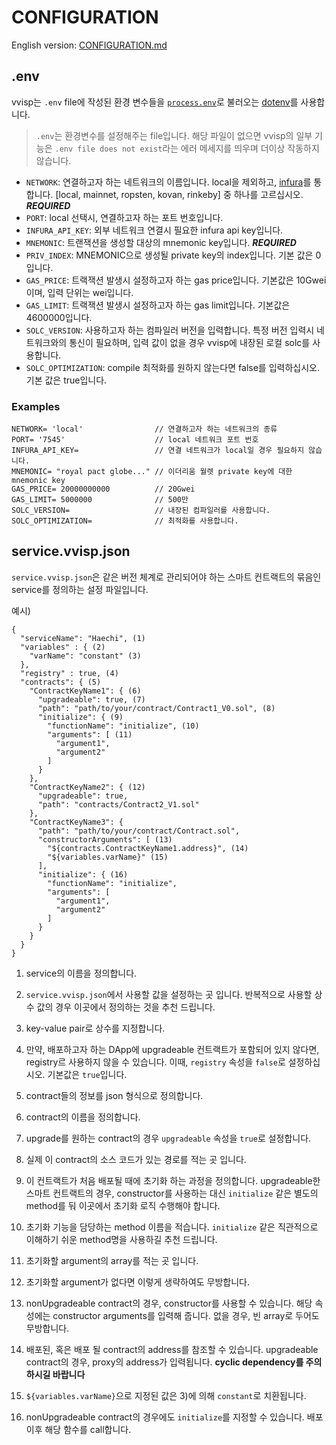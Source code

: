 
# CONFIGURATION

English version: [CONFIGURATION.md](./CONFIGURATION.md)

## <a name="env"></a>.env

vvisp는 `.env` file에 작성된 환경 변수들을 [`process.env`](https://nodejs.org/docs/latest/api/process.html#process_process_env)로 불러오는 [dotenv](https://github.com/motdotla/dotenv)를 사용합니다.

> `.env`는 환경변수를 설정해주는 file입니다. 해당 파일이 없으면 vvisp의 일부 기능은 ```.env file does not exist```라는 에러 메세지를 띄우며 더이상 작동하지 않습니다. 

- `NETWORK`: 연결하고자 하는 네트워크의 이름입니다. local을 제외하고, [infura](https://infura.io/)를 통합니다. [local, mainnet, ropsten, kovan, rinkeby] 중 하나를 고르십시오. ***REQUIRED***
- `PORT`: local 선택시, 연결하고자 하는 포트 번호입니다.
- `INFURA_API_KEY`: 외부 네트워크 연결시 필요한 infura api key입니다.
- `MNEMONIC`: 트랜잭션을 생성할 대상의 mnemonic key입니다. ***REQUIRED***
- `PRIV_INDEX`: MNEMONIC으로 생성될 private key의 index입니다. 기본 값은 0입니다.
- `GAS_PRICE`: 트랙잭션 발생시 설정하고자 하는 gas price입니다. 기본값은 10Gwei이며, 입력 단위는 wei입니다. 
- `GAS_LIMIT`: 트랙잭션 발생시 설정하고자 하는 gas limit입니다. 기본값은 4600000입니다.
- `SOLC_VERSION`: 사용하고자 하는 컴파일러 버전을 입력합니다. 특정 버전 입력시 네트워크와의 통신이 필요하며, 입력 값이 없을 경우 vvisp에 내장된 로컬 solc를 사용합니다. 
- `SOLC_OPTIMIZATION`: compile 최적화를 원하지 않는다면 false를 입력하십시오. 기본 값은 true입니다.

### Examples

```.dotenv
NETWORK= 'local'                // 연결하고자 하는 네트워크의 종류 
PORT= '7545'                    // local 네트워크 포트 번호
INFURA_API_KEY=                 // 연결 네트워크가 local일 경우 필요하지 않습니다.
MNEMONIC= "royal pact globe..." // 이더리움 월렛 private key에 대한 mnemonic key
GAS_PRICE= 20000000000          // 20Gwei
GAS_LIMIT= 5000000              // 500만
SOLC_VERSION=                   // 내장된 컴파일러를 사용합니다.
SOLC_OPTIMIZATION=              // 최적화를 사용합니다.
```

## <a name="service"></a>service.vvisp.json

`service.vvisp.json`은 같은 버전 체계로 관리되어야 하는 스마트 컨트랙트의 묶음인 service를 정의하는 설정 파일입니다. 

예시)

```
{
  "serviceName": "Haechi", (1)
  "variables" : { (2)
    "varName": "constant" (3)
  },
  "registry" : true, (4)
  "contracts": { (5) 
    "ContractKeyName1": { (6)
      "upgradeable": true, (7)
      "path": "path/to/your/contract/Contract1_V0.sol", (8)
      "initialize": { (9)
        "functionName": "initialize", (10)
        "arguments": [ (11)
          "argument1",
          "argument2"
        ]
      }
    },
    "ContractKeyName2": { (12)
      "upgradeable": true,
      "path": "contracts/Contract2_V1.sol"
    },
    "ContractKeyName3": {
      "path": "path/to/your/contract/Contract.sol",
      "constructorArguments": [ (13)
        "${contracts.ContractKeyName1.address}", (14)
        "${variables.varName}" (15)
      ],
      "initialize": { (16)
        "functionName": "initialize",
        "arguments": [
          "argument1",
          "argument2"
        ]
      }
    }
  }
}

```

1) service의 이름을 정의합니다.

1) `service.vvisp.json`에서 사용할 값을 설정하는 곳 입니다. 반복적으로 사용할 상수 값의 경우 이곳에서 정의하는 것을 추천 드립니다.

1) key-value pair로 상수를 지정합니다.

1) 만약, 배포하고자 하는 DApp에 upgradeable 컨트랙트가 포함되어 있지 않다면, registry르 사용하지 않을 수 있습니다.
이때, `registry` 속성을 `false`로 설정하십시오.
기본값은 `true`입니다.

1) contract들의 정보를 json 형식으로 정의합니다.

1) contract의 이름을 정의합니다.

1) upgrade를 원하는 contract의 경우 `upgradeable` 속성을 `true`로 설정합니다.

1) 실제 이 contract의 소스 코드가 있는 경로를 적는 곳 입니다.

1) 이 컨트랙트가 처음 배포될 때에 초기화 하는 과정을 정의합니다. upgradeable한 스마트 컨트랙트의 경우, constructor를 사용하는 대신 `initialize` 같은 별도의 method를 둬 이곳에서 초기화 로직 수행해야 합니다.

1) 초기화 기능을 담당하는 method 이름을 적습니다. `initialize` 같은 직관적으로 이해하기 쉬운 method명을 사용하길 추천 드립니다.

1) 초기화할 argument의 array를 적는 곳 입니다.

1) 초기화할 argument가 없다면 이렇게 생략하여도 무방합니다.

1) nonUpgradeable contract의 경우, constructor를 사용할 수 있습니다. 해당 속성에는 constructor arguments를 입력해 줍니다. 없을 경우, 빈 array로 두어도 무방합니다.

1) 배포된, 혹은 배포 될 contract의 address를 참조할 수 있습니다. upgradeable contract의 경우, proxy의 address가 입력됩니다. **cyclic dependency를 주의하시길 바랍니다** 

1) `${variables.varName}`으로 지정된 값은 3)에 의해 `constant`로 치환됩니다. 

1) nonUpgradeable contract의 경우에도 `initialize`를 지정할 수 있습니다. 배포 이후 해당 함수를 call합니다.
